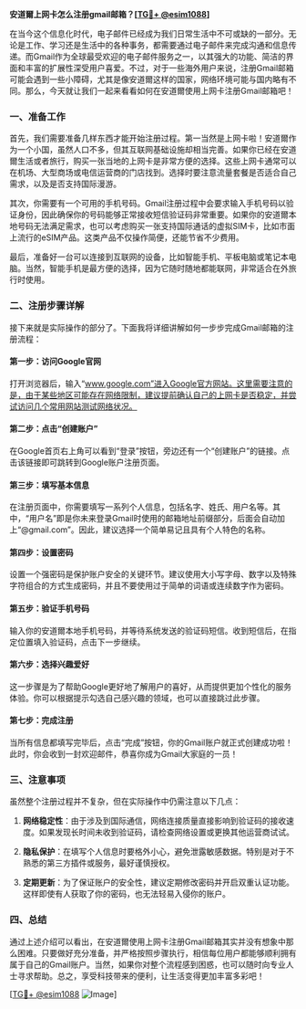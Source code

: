 **安道爾上网卡怎么注册gmail邮箱？[[TG💪+ @esim1088](https://t.me/s/esim1088)]**

在当今这个信息化时代，电子邮件已经成为我们日常生活中不可或缺的一部分。无论是工作、学习还是生活中的各种事务，都需要通过电子邮件来完成沟通和信息传递。而Gmail作为全球最受欢迎的电子邮件服务之一，以其强大的功能、简洁的界面和丰富的扩展性深受用户喜爱。不过，对于一些海外用户来说，注册Gmail邮箱可能会遇到一些小障碍，尤其是像安道爾这样的国家，网络环境可能与国内略有不同。那么，今天就让我们一起来看看如何在安道爾使用上网卡注册Gmail邮箱吧！

### 一、准备工作

首先，我们需要准备几样东西才能开始注册过程。第一当然是上网卡啦！安道爾作为一个小国，虽然人口不多，但其互联网基础设施却相当完善。如果你已经在安道爾生活或者旅行，购买一张当地的上网卡是非常方便的选择。这些上网卡通常可以在机场、大型商场或电信运营商的门店找到。选择时要注意流量套餐是否适合自己需求，以及是否支持国际漫游。

其次，你需要有一个可用的手机号码。Gmail注册过程中会要求输入手机号码以验证身份，因此确保你的号码能够正常接收短信验证码非常重要。如果你的安道爾本地号码无法满足需求，也可以考虑购买一张支持国际通话的虚拟SIM卡，比如市面上流行的eSIM产品。这类产品不仅操作简便，还能节省不少费用。

最后，准备好一台可以连接到互联网的设备，比如智能手机、平板电脑或笔记本电脑。当然，智能手机是最方便的选择，因为它随时随地都能联网，非常适合在外旅行时使用。

### 二、注册步骤详解

接下来就是实际操作的部分了。下面我将详细讲解如何一步步完成Gmail邮箱的注册流程：

#### 第一步：访问Google官网
打开浏览器后，输入“www.google.com”进入Google官方网站。这里需要注意的是，由于某些地区可能存在网络限制，建议提前确认自己的上网卡是否稳定，并尝试访问几个常用网站测试网络状况。

#### 第二步：点击“创建账户”
在Google首页右上角可以看到“登录”按钮，旁边还有一个“创建账户”的链接。点击该链接即可跳转到Google账户注册页面。

#### 第三步：填写基本信息
在注册页面中，你需要填写一系列个人信息，包括名字、姓氏、用户名等。其中，“用户名”即是你未来登录Gmail时使用的邮箱地址前缀部分，后面会自动加上“@gmail.com”。因此，建议选择一个简单易记且具有个人特色的名称。

#### 第四步：设置密码
设置一个强密码是保护账户安全的关键环节。建议使用大小写字母、数字以及特殊字符组合的方式生成密码，并且不要使用过于简单的词语或连续数字作为密码。

#### 第五步：验证手机号码
输入你的安道爾本地手机号码，并等待系统发送的验证码短信。收到短信后，在指定位置填入验证码，点击下一步继续。

#### 第六步：选择兴趣爱好
这一步骤是为了帮助Google更好地了解用户的喜好，从而提供更加个性化的服务体验。你可以根据提示勾选自己感兴趣的领域，也可以直接跳过此步骤。

#### 第七步：完成注册
当所有信息都填写完毕后，点击“完成”按钮，你的Gmail账户就正式创建成功啦！此时，你会收到一封欢迎邮件，恭喜你成为Gmail大家庭的一员！

### 三、注意事项

虽然整个注册过程并不复杂，但在实际操作中仍需注意以下几点：

1. **网络稳定性**：由于涉及到国际通信，网络连接质量直接影响到验证码的接收速度。如果发现长时间未收到验证码，请检查网络设置或更换其他运营商试试。
   
2. **隐私保护**：在填写个人信息时要格外小心，避免泄露敏感数据。特别是对于不熟悉的第三方插件或服务，最好谨慎授权。

3. **定期更新**：为了保证账户的安全性，建议定期修改密码并开启双重认证功能。这样即使有人获取了你的密码，也无法轻易入侵你的账户。

### 四、总结

通过上述介绍可以看出，在安道爾使用上网卡注册Gmail邮箱其实并没有想象中那么困难。只要做好充分准备，并严格按照步骤执行，相信每位用户都能够顺利拥有属于自己的Gmail账户。当然，如果你对整个流程感到困惑，也可以随时向专业人士寻求帮助。总之，享受科技带来的便利，让生活变得更加丰富多彩吧！

[[TG💪+ @esim1088](https://t.me/s/esim1088) ![Image](https://i.postimg.cc/4NQfJmqS/Snipaste-2025-05-13-00-14-12.png)]